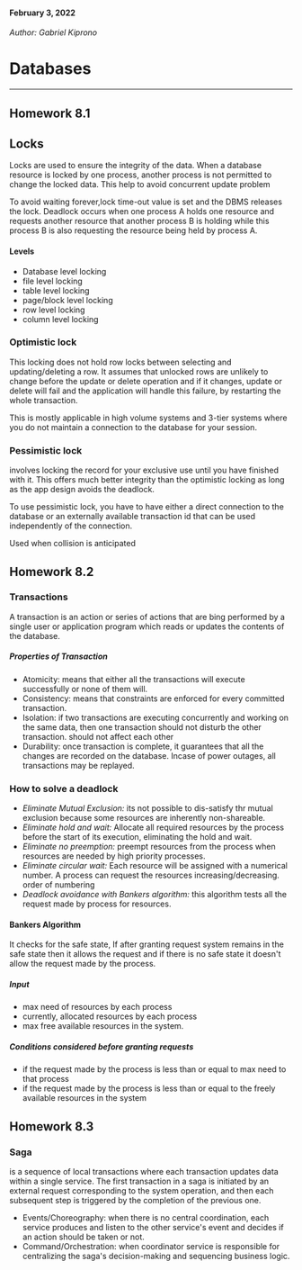 #### February 3, 2022

*Author: Gabriel Kiprono*

# Databases

---
## Homework 8.1
## Locks
<p>Locks are used to ensure the integrity of the data. When a database resource is locked by one process, another process is 
not permitted to change the locked data. This help to avoid concurrent update problem</p> 
To avoid waiting forever,lock time-out value is set and the DBMS releases the lock.
Deadlock occurs when one process A holds one resource and requests another resource that another process B is holding while 
this process B is also requesting the resource being held by process A.

#### Levels
- Database level locking
- file level locking
- table level locking
- page/block level locking
- row level locking
- column level locking

### Optimistic lock
This locking does not hold row locks between selecting and updating/deleting a row. It assumes that unlocked rows are 
unlikely to change before the update or delete operation and if it changes, update or delete will fail and the application
will handle this failure, by restarting the whole transaction.
<p>This is mostly applicable in high volume systems and 3-tier systems where you do not maintain a connection 
to the database for your session.</p>

### Pessimistic lock
<p>involves locking the record for your exclusive use until you have finished with it. This offers
much better integrity than the optimistic locking as long as the app design avoids the deadlock.</p>
<p>To use pessimistic lock, you have to have either a direct connection to the database or an
externally available transaction id that can be used independently of the connection.</p>
Used when collision is anticipated

## Homework 8.2
### Transactions
A transaction is an action or series of actions that are bing performed by a single user or application program which
reads or updates the contents of the database. 

##### Properties of Transaction
- Atomicity: means that either all the transactions will execute successfully or none of them will.
- Consistency: means that constraints are enforced for every committed transaction. 
- Isolation: if two transactions are executing concurrently and working on the same data, then one transaction should not
  disturb the other transaction. should not affect each other
- Durability: once transaction is complete, it guarantees that all the changes are recorded on the database. Incase of power
  outages, all transactions may be replayed.

### How to solve a deadlock
- *Eliminate Mutual Exclusion:* its not possible to dis-satisfy thr mutual exclusion because some resources are inherently
    non-shareable.
- *Eliminate hold and wait:* Allocate all required resources by the process before the start of its execution, eliminating 
    the hold and wait. 
- *Eliminate no preemption:* preempt resources from the process when resources are needed by high priority processes.
- *Eliminate circular wait:* Each resource will be assigned with a numerical number. A process can request the resources 
   increasing/decreasing. order of numbering
- *Deadlock avoidance with Bankers algorithm:* this algorithm tests all the request made by process for resources.

#### Bankers Algorithm
It checks for the safe state, If after granting request system remains in the safe state then it allows the request and 
if there is no safe state it doesn't allow the request made by the process. 

##### Input
- max need of resources by each process
- currently, allocated resources by each process
- max free available resources in the system.

##### Conditions considered before granting requests
- if the request made by the process is less than or equal to max need to that process
- if the request made by the process is less than or equal to the freely available resources in the system

## Homework 8.3
### Saga
is a sequence of local transactions where each transaction updates data within a single service. The first transaction 
in a saga is initiated by an external request corresponding to the system operation, and then each subsequent step is 
triggered by the completion of the previous one.

- Events/Choreography: when there is no central coordination, each service produces and listen to the other service's 
    event and decides if an action should be taken or not.
- Command/Orchestration: when coordinator service is responsible for centralizing the saga's decision-making and sequencing
    business logic.